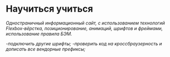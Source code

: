 # Научиться учиться

*Одностраничный информационный сайт, с использованием технологий Flexbox-вёрстка, позиционирование, анимаций, шрифтов и фреймами, использование правила БЭМ.*

*-подключить другие шрифты;
 -проверить код на кроссбраузерность и дописать все вендорные префиксы;*